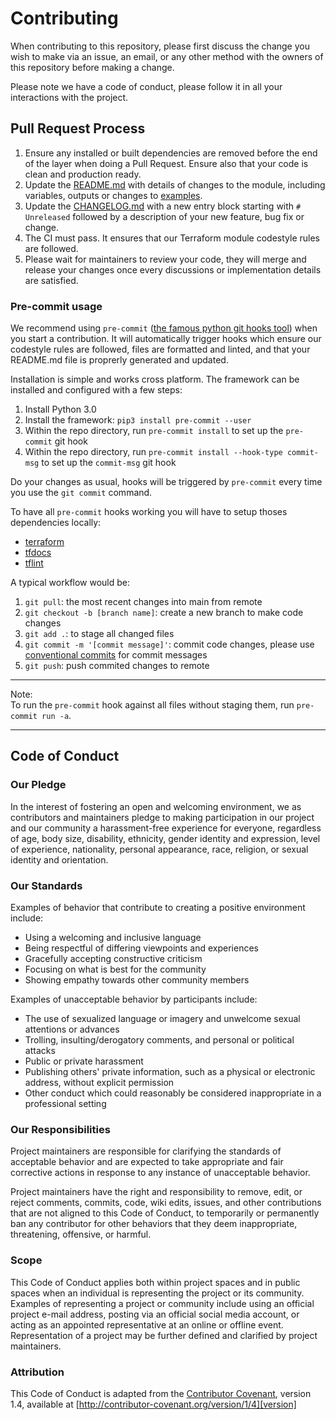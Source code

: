 # Contributing

When contributing to this repository, please first discuss the change you wish to make via an issue,
an email, or any other method with the owners of this repository before making a change.

Please note we have a code of conduct, please follow it in all your interactions with the project.

## Pull Request Process

1. Ensure any installed or built dependencies are removed before the end of the layer when doing a
   Pull Request. Ensure also that your code is clean and production ready.
2. Update the [README.md](./README.md) with details of changes to the module, including variables, outputs
   or changes to [examples](./examples).
3. Update the [CHANGELOG.md](./CHANGELOG.md) with a new entry block starting with `# Unreleased`
   followed by a description of your new feature, bug fix or change.
4. The CI must pass. It ensures that our Terraform module codestyle rules are followed.
5. Please wait for maintainers to review your code, they will merge and release your changes once every
   discussions or implementation details are satisfied.

### Pre-commit usage

We recommend using `pre-commit` ([the famous python git hooks tool](https://pre-commit.com/#intro))
when you start a contribution. It will automatically trigger hooks which ensure our codestyle rules are followed,
files are formatted and linted, and that your README.md file is proprerly generated and updated.

Installation is simple and works cross platform. The framework can be installed and configured with a few steps:

1. Install Python 3.0
2. Install the framework:  `pip3 install pre-commit --user`
3. Within the repo directory, run `pre-commit install` to set up the `pre-commit` git hook
4. Within the repo directory, run `pre-commit install --hook-type commit-msg` to set up the `commit-msg` git hook


Do your changes as usual, hooks will be triggered by `pre-commit` every time you use the `git commit` command.

To have all `pre-commit` hooks working you will have to setup thoses dependencies locally:
- [terraform](https://releases.hashicorp.com/terraform/)
- [tfdocs](https://github.com/terraform-docs/terraform-docs)
- [tflint](https://github.com/terraform-linters/tflint)


A typical workflow would be:

1. `git pull`: the most recent changes into main from remote
2. `git checkout -b [branch name]`: create a new branch to make code changes
3. `git add .`: to stage all changed files
4. `git commit -m '[commit message]'`: commit code changes, please use [conventional commits](https://www.conventionalcommits.org/en/v1.0.0/) for commit messages
5. `git push`: push commited changes to remote


---
Note:
<br/>
To run the `pre-commit` hook against all files without staging them, run `pre-commit run -a`.

---

## Code of Conduct

### Our Pledge

In the interest of fostering an open and welcoming environment, we as
contributors and maintainers pledge to making participation in our project and
our community a harassment-free experience for everyone, regardless of age, body
size, disability, ethnicity, gender identity and expression, level of experience,
nationality, personal appearance, race, religion, or sexual identity and
orientation.

### Our Standards

Examples of behavior that contribute to creating a positive environment
include:

* Using a welcoming and inclusive language
* Being respectful of differing viewpoints and experiences
* Gracefully accepting constructive criticism
* Focusing on what is best for the community
* Showing empathy towards other community members

Examples of unacceptable behavior by participants include:

* The use of sexualized language or imagery and unwelcome sexual attentions or
advances
* Trolling, insulting/derogatory comments, and personal or political attacks
* Public or private harassment
* Publishing others' private information, such as a physical or electronic
  address, without explicit permission
* Other conduct which could reasonably be considered inappropriate in a
  professional setting

### Our Responsibilities

Project maintainers are responsible for clarifying the standards of acceptable
behavior and are expected to take appropriate and fair corrective actions in
response to any instance of unacceptable behavior.

Project maintainers have the right and responsibility to remove, edit, or
reject comments, commits, code, wiki edits, issues, and other contributions
that are not aligned to this Code of Conduct, to temporarily or permanently
ban any contributor for other behaviors that they deem inappropriate,
threatening, offensive, or harmful.

### Scope

This Code of Conduct applies both within project spaces and in public spaces
when an individual is representing the project or its community. Examples of
representing a project or community include using an official project e-mail
address, posting via an official social media account, or acting as an appointed
representative at an online or offline event. Representation of a project may be
further defined and clarified by project maintainers.

### Attribution

This Code of Conduct is adapted from the [Contributor Covenant][homepage], version 1.4,
available at [http://contributor-covenant.org/version/1/4][version]

[homepage]: http://contributor-covenant.org
[version]: http://contributor-covenant.org/version/1/4/
